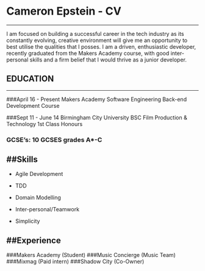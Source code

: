 # Cameron Epstein - CV
----

I am focused on building a successful career in the tech industry as its constantly evolving, creative environment will give me an opportunity to best utilise the qualities that I posses. I am a driven, enthusiastic developer, recently graduated from the Makers Academy course, with good inter-personal skills and a firm belief that I would thrive as a junior developer.

## EDUCATION
----

###April 16 - Present
Makers Academy 	Software Engineering
Back-end Development Course


###Sept 11 - June 14
Birmingham City University 	BSC Film Production & Technology
1st Class Honours

### GCSE’s: 10 GCSES grades A*-C

##Skills
----

* Agile Development

* TDD

* Domain Modelling

* Inter-personal/Teamwork

* Simplicity

##Experience
----
###Makers Academy (Student)
###Music Concierge (Music Team)
###Mixmag (Paid intern)
###Shadow City (Co-Owner)
